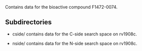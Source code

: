 Contains data for the bioactive compound F1472-0074.

## Subdirectories

- cside/ contains data for the C-side search space on rv1908c.

- nside/ contains data for the N-side search space on rv1908c.

